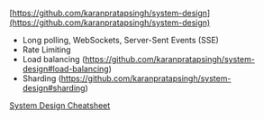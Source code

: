 [https://github.com/karanpratapsingh/system-design](https://github.com/karanpratapsingh/system-design)

- Long polling, WebSockets, Server-Sent Events (SSE)
- Rate Limiting
- Load balancing (https://github.com/karanpratapsingh/system-design#load-balancing)
- Sharding (https://github.com/karanpratapsingh/system-design#sharding)


[System Design Cheatsheet](https://gist.github.com/vasanthk/485d1c25737e8e72759f)



